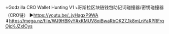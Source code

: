 ⭐Godzilla CRO Wallet Hunting V1
⤵哥斯拉区块链钱包助记词碰撞器/密钥碰撞器（CRO链）
▶https://youtu.be/_jyHagxP9WA
⬇https://mega.nz/file/WJ9HBKyY#xKMUV8qiBwaRbOK27_1k8mLnYaRPRFrqOjcKJZxIOys
